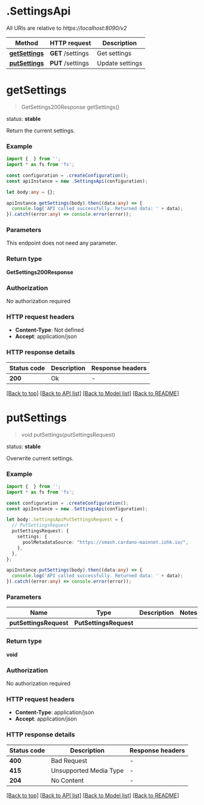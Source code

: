 # .SettingsApi

All URIs are relative to *https://localhost:8090/v2*

Method | HTTP request | Description
------------- | ------------- | -------------
[**getSettings**](SettingsApi.md#getSettings) | **GET** /settings | Get settings
[**putSettings**](SettingsApi.md#putSettings) | **PUT** /settings | Update settings


# **getSettings**
> GetSettings200Response getSettings()

<p align=\"right\">status: <strong>stable</strong></p>  Return the current settings. 

### Example


```typescript
import {  } from '';
import * as fs from 'fs';

const configuration = .createConfiguration();
const apiInstance = new .SettingsApi(configuration);

let body:any = {};

apiInstance.getSettings(body).then((data:any) => {
  console.log('API called successfully. Returned data: ' + data);
}).catch((error:any) => console.error(error));
```


### Parameters
This endpoint does not need any parameter.


### Return type

**GetSettings200Response**

### Authorization

No authorization required

### HTTP request headers

 - **Content-Type**: Not defined
 - **Accept**: application/json


### HTTP response details
| Status code | Description | Response headers |
|-------------|-------------|------------------|
**200** | Ok |  -  |

[[Back to top]](#) [[Back to API list]](README.md#documentation-for-api-endpoints) [[Back to Model list]](README.md#documentation-for-models) [[Back to README]](README.md)

# **putSettings**
> void putSettings(putSettingsRequest)

<p align=\"right\">status: <strong>stable</strong></p>  Overwrite current settings. 

### Example


```typescript
import {  } from '';
import * as fs from 'fs';

const configuration = .createConfiguration();
const apiInstance = new .SettingsApi(configuration);

let body:.SettingsApiPutSettingsRequest = {
  // PutSettingsRequest
  putSettingsRequest: {
    settings: {
      poolMetadataSource: "https://smash.cardano-mainnet.iohk.io/",
    },
  },
};

apiInstance.putSettings(body).then((data:any) => {
  console.log('API called successfully. Returned data: ' + data);
}).catch((error:any) => console.error(error));
```


### Parameters

Name | Type | Description  | Notes
------------- | ------------- | ------------- | -------------
 **putSettingsRequest** | **PutSettingsRequest**|  |


### Return type

**void**

### Authorization

No authorization required

### HTTP request headers

 - **Content-Type**: application/json
 - **Accept**: application/json


### HTTP response details
| Status code | Description | Response headers |
|-------------|-------------|------------------|
**400** | Bad Request |  -  |
**415** | Unsupported Media Type |  -  |
**204** | No Content |  -  |

[[Back to top]](#) [[Back to API list]](README.md#documentation-for-api-endpoints) [[Back to Model list]](README.md#documentation-for-models) [[Back to README]](README.md)


